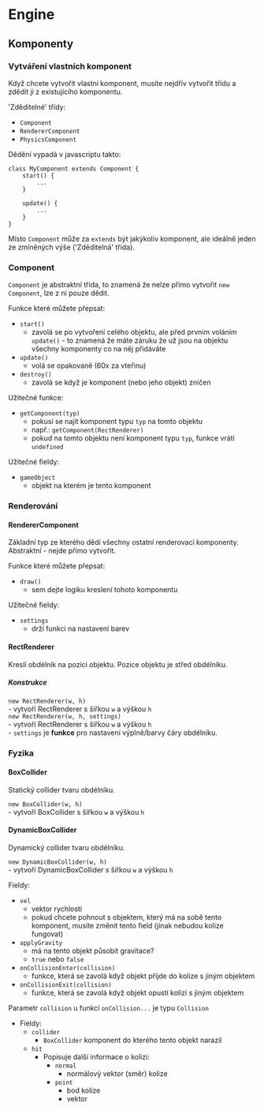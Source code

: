 # Engine

## Komponenty

### Vytváření vlastních komponent
Když chcete vytvořit vlastní komponent, musíte nejdřív vytvořit třídu a zdědit jí z existujícího komponentu.

'Zděditelné' třídy:
* `Component`
* `RendererComponent`
* `PhysicsComponent`

Dědění vypadá v javascriptu takto:
```
class MyComponent extends Component {
    start() {
        ...
    }

    update() {
        ...
    }
}
```
Místo `Component` může za `extends` být jakýkoliv komponent, ale ideálně jeden ze zmíněných výše ('Zděditelná' třída).

### Component
`Component` je abstraktní třída, to znamená že nelze přímo vytvořit `new Component`, lze z ní pouze dědit.

Funkce které můžete přepsat:
* `start()`
    * zavolá se po vytvoření celého objektu, ale před prvním voláním `update()` - to znamená že máte záruku že už jsou na objektu všechny komponenty co na něj přidáváte
* `update()`
    * volá se opakovaně (60x za vteřinu)
* `destroy()`
    * zavolá se když je komponent (nebo jeho objekt) zničen

Užitečné funkce:
* `getComponent(typ)`
    * pokusí se najít komponent typu `typ` na tomto objektu
    * např.: `getComponent(RectRenderer)`
    * pokud na tomto objektu není komponent typu `typ`, funkce vrátí `undefined`

Užitečné fieldy:
* `gameObject`
    * objekt na kterém je tento komponent

### Renderování

#### RendererComponent
Základní typ ze kterého dědí všechny ostatní renderovací komponenty.  
Abstraktní - nejde přímo vytvořit.

Funkce které můžete přepsat:
* `draw()`
    * sem dejte logiku kreslení tohoto komponentu

Užitečné fieldy:
* `settings`
    * drží funkci na nastavení barev

#### RectRenderer
Kreslí obdélník na pozici objektu. Pozice objektu je střed obdélníku.

##### Konstrukce
`new RectRenderer(w, h)`  
\- vytvoří RectRenderer s šířkou `w` a výškou `h`  
`new RectRenderer(w, h, settings)`  
\- vytvoří RectRenderer s šířkou `w` a výškou `h`  
\- `settings` je **funkce** pro nastavení výplně/barvy čáry obdélníku.

### Fyzika

#### BoxCollider
Statický collider tvaru obdélníku.

`new BoxCollider(w, h)`  
\- vytvoří BoxCollider s šířkou `w` a výškou `h`

#### DynamicBoxCollider
Dynamický collider tvaru obdélníku.

`new DynamicBoxCollider(w, h)`  
\- vytvoří DynamicBoxCollider s šířkou `w` a výškou `h`

Fieldy:
* `vel`
    * vektor rychlosti
    * pokud chcete pohnout s objektem, který má na sobě tento komponent, musíte změnit tento field (jinak nebudou kolize fungovat)
* `applyGravity`
    * má na tento objekt působit gravitace?
    * `true` nebo `false`
* `onCollisionEnter(collision)`
    * funkce, která se zavolá když objekt přijde do kolize s jiným objektem
* `onCollisionExit(collision)`
    * funkce, která se zavolá když objekt opustí kolizi s jiným objektem

Parametr `collision` u funkcí `onCollision...` je typu `Collision`
* Fieldy:
    * `collider`
        * `BoxCollider` komponent do kterého tento objekt narazil
    * `hit`
        * Popisuje další informace o kolizi:
            * `normal`
                * normálový vektor (směr) kolize
            * `point`
                * bod kolize
                * vektor